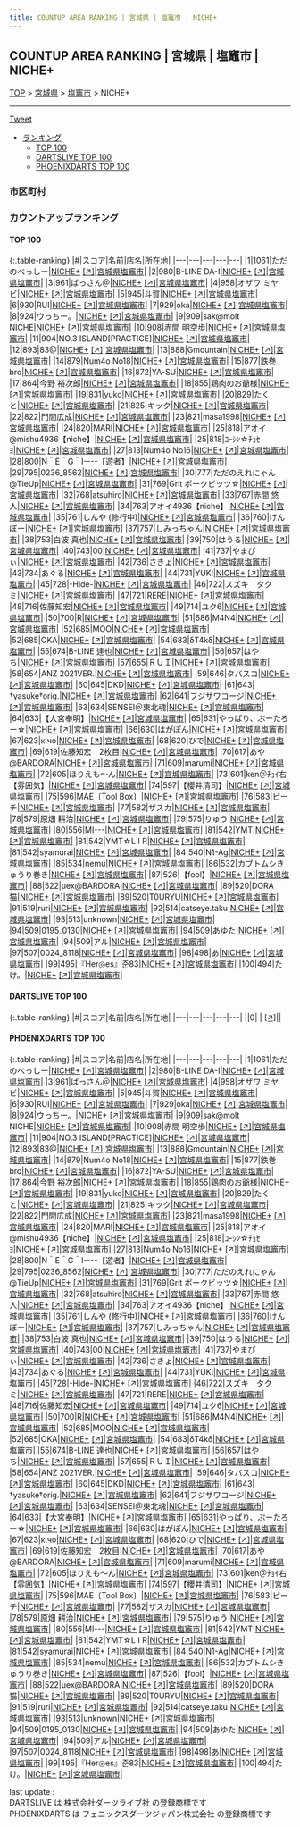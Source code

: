 ```yaml
---
title: COUNTUP AREA RANKING | 宮城県 | 塩竈市 | NICHE+
---
```

## COUNTUP AREA RANKING | 宮城県 | 塩竈市 | NICHE+

[TOP](/darts/rank/) > [宮城県](/darts/rank/宮城県/) > [塩竈市](/darts/rank/宮城県/塩竈市/) > NICHE+

___

<a href="https://twitter.com/share?ref_src=twsrc%5Etfw" data-text="COUNTUP AREA RANKING | 宮城県塩竈市NICHE+" class="twitter-share-button" data-hashtags="DARTSLIVE,PHOENIXDARTS,darts,ダーツ" data-show-count="false">Tweet</a>

* [ランキング](#カウントアップランキング)
    * [TOP 100](#top-100)
    * [DARTSLIVE TOP 100](#dartslive-top-100)
    * [PHOENIXDARTS TOP 100](#phoenixdarts-top-100)

### 市区町村

<ul>

</ul>

### カウントアップランキング

#### TOP 100



{:.table-ranking}
|#|スコア|名前|店名|所在地|
|---|---|---|---|---|
|1|1061|<span class="rank-name-pd">ただのべっしー</span>|<a href="/darts/rank/shops/82475.html">NICHE+</a> <a href="https://vs.phoenixdarts.com/jp/shop/shopDetailInfo/s_82475?s_seq=82475">[↗]</a>|<a href="/darts/rank/宮城県/塩竈市">宮城県塩竈市</a>|
|2|980|<span class="rank-name-pd">B-LINE  DA-I</span>|<a href="/darts/rank/shops/82475.html">NICHE+</a> <a href="https://vs.phoenixdarts.com/jp/shop/shopDetailInfo/s_82475?s_seq=82475">[↗]</a>|<a href="/darts/rank/宮城県/塩竈市">宮城県塩竈市</a>|
|3|961|<span class="rank-name-pd">ばっさん＠</span>|<a href="/darts/rank/shops/82475.html">NICHE+</a> <a href="https://vs.phoenixdarts.com/jp/shop/shopDetailInfo/s_82475?s_seq=82475">[↗]</a>|<a href="/darts/rank/宮城県/塩竈市">宮城県塩竈市</a>|
|4|958|<span class="rank-name-pd">オザワ ミヤビ</span>|<a href="/darts/rank/shops/82475.html">NICHE+</a> <a href="https://vs.phoenixdarts.com/jp/shop/shopDetailInfo/s_82475?s_seq=82475">[↗]</a>|<a href="/darts/rank/宮城県/塩竈市">宮城県塩竈市</a>|
|5|945|<span class="rank-name-pd">斗賀</span>|<a href="/darts/rank/shops/82475.html">NICHE+</a> <a href="https://vs.phoenixdarts.com/jp/shop/shopDetailInfo/s_82475?s_seq=82475">[↗]</a>|<a href="/darts/rank/宮城県/塩竈市">宮城県塩竈市</a>|
|6|930|<span class="rank-name-pd">RUI</span>|<a href="/darts/rank/shops/82475.html">NICHE+</a> <a href="https://vs.phoenixdarts.com/jp/shop/shopDetailInfo/s_82475?s_seq=82475">[↗]</a>|<a href="/darts/rank/宮城県/塩竈市">宮城県塩竈市</a>|
|7|929|<span class="rank-name-pd">oka</span>|<a href="/darts/rank/shops/82475.html">NICHE+</a> <a href="https://vs.phoenixdarts.com/jp/shop/shopDetailInfo/s_82475?s_seq=82475">[↗]</a>|<a href="/darts/rank/宮城県/塩竈市">宮城県塩竈市</a>|
|8|924|<span class="rank-name-pd">ウっちー。</span>|<a href="/darts/rank/shops/82475.html">NICHE+</a> <a href="https://vs.phoenixdarts.com/jp/shop/shopDetailInfo/s_82475?s_seq=82475">[↗]</a>|<a href="/darts/rank/宮城県/塩竈市">宮城県塩竈市</a>|
|9|909|<span class="rank-name-pd">sak@molt　NICHE</span>|<a href="/darts/rank/shops/82475.html">NICHE+</a> <a href="https://vs.phoenixdarts.com/jp/shop/shopDetailInfo/s_82475?s_seq=82475">[↗]</a>|<a href="/darts/rank/宮城県/塩竈市">宮城県塩竈市</a>|
|10|908|<span class="rank-name-pd"><span class="pro-icon-pd"></span>赤間 明空歩</span>|<a href="/darts/rank/shops/82475.html">NICHE+</a> <a href="https://vs.phoenixdarts.com/jp/shop/shopDetailInfo/s_82475?s_seq=82475">[↗]</a>|<a href="/darts/rank/宮城県/塩竈市">宮城県塩竈市</a>|
|11|904|<span class="rank-name-pd">NO.3 ISLAND[PRACTICE]</span>|<a href="/darts/rank/shops/82475.html">NICHE+</a> <a href="https://vs.phoenixdarts.com/jp/shop/shopDetailInfo/s_82475?s_seq=82475">[↗]</a>|<a href="/darts/rank/宮城県/塩竈市">宮城県塩竈市</a>|
|12|893|<span class="rank-name-pd">83@</span>|<a href="/darts/rank/shops/82475.html">NICHE+</a> <a href="https://vs.phoenixdarts.com/jp/shop/shopDetailInfo/s_82475?s_seq=82475">[↗]</a>|<a href="/darts/rank/宮城県/塩竈市">宮城県塩竈市</a>|
|13|888|<span class="rank-name-pd">Gmountain</span>|<a href="/darts/rank/shops/82475.html">NICHE+</a> <a href="https://vs.phoenixdarts.com/jp/shop/shopDetailInfo/s_82475?s_seq=82475">[↗]</a>|<a href="/darts/rank/宮城県/塩竈市">宮城県塩竈市</a>|
|14|879|<span class="rank-name-pd">Num4o No18</span>|<a href="/darts/rank/shops/82475.html">NICHE+</a> <a href="https://vs.phoenixdarts.com/jp/shop/shopDetailInfo/s_82475?s_seq=82475">[↗]</a>|<a href="/darts/rank/宮城県/塩竈市">宮城県塩竈市</a>|
|15|877|<span class="rank-name-pd">鉄巻bro</span>|<a href="/darts/rank/shops/82475.html">NICHE+</a> <a href="https://vs.phoenixdarts.com/jp/shop/shopDetailInfo/s_82475?s_seq=82475">[↗]</a>|<a href="/darts/rank/宮城県/塩竈市">宮城県塩竈市</a>|
|16|872|<span class="rank-name-pd">YA-SU</span>|<a href="/darts/rank/shops/82475.html">NICHE+</a> <a href="https://vs.phoenixdarts.com/jp/shop/shopDetailInfo/s_82475?s_seq=82475">[↗]</a>|<a href="/darts/rank/宮城県/塩竈市">宮城県塩竈市</a>|
|17|864|<span class="rank-name-pd"><span class="pro-icon-pd"></span>今野 裕次郎</span>|<a href="/darts/rank/shops/82475.html">NICHE+</a> <a href="https://vs.phoenixdarts.com/jp/shop/shopDetailInfo/s_82475?s_seq=82475">[↗]</a>|<a href="/darts/rank/宮城県/塩竈市">宮城県塩竈市</a>|
|18|855|<span class="rank-name-pd">鶏肉のお爺様</span>|<a href="/darts/rank/shops/82475.html">NICHE+</a> <a href="https://vs.phoenixdarts.com/jp/shop/shopDetailInfo/s_82475?s_seq=82475">[↗]</a>|<a href="/darts/rank/宮城県/塩竈市">宮城県塩竈市</a>|
|19|831|<span class="rank-name-pd">yuko</span>|<a href="/darts/rank/shops/82475.html">NICHE+</a> <a href="https://vs.phoenixdarts.com/jp/shop/shopDetailInfo/s_82475?s_seq=82475">[↗]</a>|<a href="/darts/rank/宮城県/塩竈市">宮城県塩竈市</a>|
|20|829|<span class="rank-name-pd">たくと</span>|<a href="/darts/rank/shops/82475.html">NICHE+</a> <a href="https://vs.phoenixdarts.com/jp/shop/shopDetailInfo/s_82475?s_seq=82475">[↗]</a>|<a href="/darts/rank/宮城県/塩竈市">宮城県塩竈市</a>|
|21|825|<span class="rank-name-pd">キック</span>|<a href="/darts/rank/shops/82475.html">NICHE+</a> <a href="https://vs.phoenixdarts.com/jp/shop/shopDetailInfo/s_82475?s_seq=82475">[↗]</a>|<a href="/darts/rank/宮城県/塩竈市">宮城県塩竈市</a>|
|22|822|<span class="rank-name-pd">門間広成</span>|<a href="/darts/rank/shops/82475.html">NICHE+</a> <a href="https://vs.phoenixdarts.com/jp/shop/shopDetailInfo/s_82475?s_seq=82475">[↗]</a>|<a href="/darts/rank/宮城県/塩竈市">宮城県塩竈市</a>|
|23|821|<span class="rank-name-pd">masa1998</span>|<a href="/darts/rank/shops/82475.html">NICHE+</a> <a href="https://vs.phoenixdarts.com/jp/shop/shopDetailInfo/s_82475?s_seq=82475">[↗]</a>|<a href="/darts/rank/宮城県/塩竈市">宮城県塩竈市</a>|
|24|820|<span class="rank-name-pd">MARI</span>|<a href="/darts/rank/shops/82475.html">NICHE+</a> <a href="https://vs.phoenixdarts.com/jp/shop/shopDetailInfo/s_82475?s_seq=82475">[↗]</a>|<a href="/darts/rank/宮城県/塩竈市">宮城県塩竈市</a>|
|25|818|<span class="rank-name-pd">アオイ@mishu4936【niche】</span>|<a href="/darts/rank/shops/82475.html">NICHE+</a> <a href="https://vs.phoenixdarts.com/jp/shop/shopDetailInfo/s_82475?s_seq=82475">[↗]</a>|<a href="/darts/rank/宮城県/塩竈市">宮城県塩竈市</a>|
|25|818|<span class="rank-name-pd">ｺｰｼﾝ☆ﾁｮｾﾖ</span>|<a href="/darts/rank/shops/82475.html">NICHE+</a> <a href="https://vs.phoenixdarts.com/jp/shop/shopDetailInfo/s_82475?s_seq=82475">[↗]</a>|<a href="/darts/rank/宮城県/塩竈市">宮城県塩竈市</a>|
|27|813|<span class="rank-name-pd">Num4o No16</span>|<a href="/darts/rank/shops/82475.html">NICHE+</a> <a href="https://vs.phoenixdarts.com/jp/shop/shopDetailInfo/s_82475?s_seq=82475">[↗]</a>|<a href="/darts/rank/宮城県/塩竈市">宮城県塩竈市</a>|
|28|800|<span class="rank-name-pd">N＾E＾G＾I----【遊者】</span>|<a href="/darts/rank/shops/82475.html">NICHE+</a> <a href="https://vs.phoenixdarts.com/jp/shop/shopDetailInfo/s_82475?s_seq=82475">[↗]</a>|<a href="/darts/rank/宮城県/塩竈市">宮城県塩竈市</a>|
|29|795|<span class="rank-name-pd">0236_8562</span>|<a href="/darts/rank/shops/82475.html">NICHE+</a> <a href="https://vs.phoenixdarts.com/jp/shop/shopDetailInfo/s_82475?s_seq=82475">[↗]</a>|<a href="/darts/rank/宮城県/塩竈市">宮城県塩竈市</a>|
|30|777|<span class="rank-name-pd">ただのえれにゃん@TieUp</span>|<a href="/darts/rank/shops/82475.html">NICHE+</a> <a href="https://vs.phoenixdarts.com/jp/shop/shopDetailInfo/s_82475?s_seq=82475">[↗]</a>|<a href="/darts/rank/宮城県/塩竈市">宮城県塩竈市</a>|
|31|769|<span class="rank-name-pd">Grit ポークビッツ☆</span>|<a href="/darts/rank/shops/82475.html">NICHE+</a> <a href="https://vs.phoenixdarts.com/jp/shop/shopDetailInfo/s_82475?s_seq=82475">[↗]</a>|<a href="/darts/rank/宮城県/塩竈市">宮城県塩竈市</a>|
|32|768|<span class="rank-name-pd">atsuhiro</span>|<a href="/darts/rank/shops/82475.html">NICHE+</a> <a href="https://vs.phoenixdarts.com/jp/shop/shopDetailInfo/s_82475?s_seq=82475">[↗]</a>|<a href="/darts/rank/宮城県/塩竈市">宮城県塩竈市</a>|
|33|767|<span class="rank-name-pd"><span class="pro-icon-pd"></span>赤間 悠人</span>|<a href="/darts/rank/shops/82475.html">NICHE+</a> <a href="https://vs.phoenixdarts.com/jp/shop/shopDetailInfo/s_82475?s_seq=82475">[↗]</a>|<a href="/darts/rank/宮城県/塩竈市">宮城県塩竈市</a>|
|34|763|<span class="rank-name-pd">アオイ4936【niche】</span>|<a href="/darts/rank/shops/82475.html">NICHE+</a> <a href="https://vs.phoenixdarts.com/jp/shop/shopDetailInfo/s_82475?s_seq=82475">[↗]</a>|<a href="/darts/rank/宮城県/塩竈市">宮城県塩竈市</a>|
|35|761|<span class="rank-name-pd">しんや  (修行中)</span>|<a href="/darts/rank/shops/82475.html">NICHE+</a> <a href="https://vs.phoenixdarts.com/jp/shop/shopDetailInfo/s_82475?s_seq=82475">[↗]</a>|<a href="/darts/rank/宮城県/塩竈市">宮城県塩竈市</a>|
|36|760|<span class="rank-name-pd">けんぼー</span>|<a href="/darts/rank/shops/82475.html">NICHE+</a> <a href="https://vs.phoenixdarts.com/jp/shop/shopDetailInfo/s_82475?s_seq=82475">[↗]</a>|<a href="/darts/rank/宮城県/塩竈市">宮城県塩竈市</a>|
|37|757|<span class="rank-name-pd">しみっちゃん</span>|<a href="/darts/rank/shops/82475.html">NICHE+</a> <a href="https://vs.phoenixdarts.com/jp/shop/shopDetailInfo/s_82475?s_seq=82475">[↗]</a>|<a href="/darts/rank/宮城県/塩竈市">宮城県塩竈市</a>|
|38|753|<span class="rank-name-pd">白波 真也</span>|<a href="/darts/rank/shops/82475.html">NICHE+</a> <a href="https://vs.phoenixdarts.com/jp/shop/shopDetailInfo/s_82475?s_seq=82475">[↗]</a>|<a href="/darts/rank/宮城県/塩竈市">宮城県塩竈市</a>|
|39|750|<span class="rank-name-pd">はうる</span>|<a href="/darts/rank/shops/82475.html">NICHE+</a> <a href="https://vs.phoenixdarts.com/jp/shop/shopDetailInfo/s_82475?s_seq=82475">[↗]</a>|<a href="/darts/rank/宮城県/塩竈市">宮城県塩竈市</a>|
|40|743|<span class="rank-name-pd">00</span>|<a href="/darts/rank/shops/82475.html">NICHE+</a> <a href="https://vs.phoenixdarts.com/jp/shop/shopDetailInfo/s_82475?s_seq=82475">[↗]</a>|<a href="/darts/rank/宮城県/塩竈市">宮城県塩竈市</a>|
|41|737|<span class="rank-name-pd">やまぴぃ</span>|<a href="/darts/rank/shops/82475.html">NICHE+</a> <a href="https://vs.phoenixdarts.com/jp/shop/shopDetailInfo/s_82475?s_seq=82475">[↗]</a>|<a href="/darts/rank/宮城県/塩竈市">宮城県塩竈市</a>|
|42|736|<span class="rank-name-pd">さきょ</span>|<a href="/darts/rank/shops/82475.html">NICHE+</a> <a href="https://vs.phoenixdarts.com/jp/shop/shopDetailInfo/s_82475?s_seq=82475">[↗]</a>|<a href="/darts/rank/宮城県/塩竈市">宮城県塩竈市</a>|
|43|734|<span class="rank-name-pd">あぐる</span>|<a href="/darts/rank/shops/82475.html">NICHE+</a> <a href="https://vs.phoenixdarts.com/jp/shop/shopDetailInfo/s_82475?s_seq=82475">[↗]</a>|<a href="/darts/rank/宮城県/塩竈市">宮城県塩竈市</a>|
|44|731|<span class="rank-name-pd">YUKI</span>|<a href="/darts/rank/shops/82475.html">NICHE+</a> <a href="https://vs.phoenixdarts.com/jp/shop/shopDetailInfo/s_82475?s_seq=82475">[↗]</a>|<a href="/darts/rank/宮城県/塩竈市">宮城県塩竈市</a>|
|45|728|<span class="rank-name-pd">-Hide-</span>|<a href="/darts/rank/shops/82475.html">NICHE+</a> <a href="https://vs.phoenixdarts.com/jp/shop/shopDetailInfo/s_82475?s_seq=82475">[↗]</a>|<a href="/darts/rank/宮城県/塩竈市">宮城県塩竈市</a>|
|46|722|<span class="rank-name-pd">スズキ　タクミ</span>|<a href="/darts/rank/shops/82475.html">NICHE+</a> <a href="https://vs.phoenixdarts.com/jp/shop/shopDetailInfo/s_82475?s_seq=82475">[↗]</a>|<a href="/darts/rank/宮城県/塩竈市">宮城県塩竈市</a>|
|47|721|<span class="rank-name-pd">RERE</span>|<a href="/darts/rank/shops/82475.html">NICHE+</a> <a href="https://vs.phoenixdarts.com/jp/shop/shopDetailInfo/s_82475?s_seq=82475">[↗]</a>|<a href="/darts/rank/宮城県/塩竈市">宮城県塩竈市</a>|
|48|716|<span class="rank-name-pd">佐藤知宏</span>|<a href="/darts/rank/shops/82475.html">NICHE+</a> <a href="https://vs.phoenixdarts.com/jp/shop/shopDetailInfo/s_82475?s_seq=82475">[↗]</a>|<a href="/darts/rank/宮城県/塩竈市">宮城県塩竈市</a>|
|49|714|<span class="rank-name-pd">ユク6</span>|<a href="/darts/rank/shops/82475.html">NICHE+</a> <a href="https://vs.phoenixdarts.com/jp/shop/shopDetailInfo/s_82475?s_seq=82475">[↗]</a>|<a href="/darts/rank/宮城県/塩竈市">宮城県塩竈市</a>|
|50|700|<span class="rank-name-pd">R</span>|<a href="/darts/rank/shops/82475.html">NICHE+</a> <a href="https://vs.phoenixdarts.com/jp/shop/shopDetailInfo/s_82475?s_seq=82475">[↗]</a>|<a href="/darts/rank/宮城県/塩竈市">宮城県塩竈市</a>|
|51|686|<span class="rank-name-pd">M4N4</span>|<a href="/darts/rank/shops/82475.html">NICHE+</a> <a href="https://vs.phoenixdarts.com/jp/shop/shopDetailInfo/s_82475?s_seq=82475">[↗]</a>|<a href="/darts/rank/宮城県/塩竈市">宮城県塩竈市</a>|
|52|685|<span class="rank-name-pd">MOO</span>|<a href="/darts/rank/shops/82475.html">NICHE+</a> <a href="https://vs.phoenixdarts.com/jp/shop/shopDetailInfo/s_82475?s_seq=82475">[↗]</a>|<a href="/darts/rank/宮城県/塩竈市">宮城県塩竈市</a>|
|52|685|<span class="rank-name-pd">OKA</span>|<a href="/darts/rank/shops/82475.html">NICHE+</a> <a href="https://vs.phoenixdarts.com/jp/shop/shopDetailInfo/s_82475?s_seq=82475">[↗]</a>|<a href="/darts/rank/宮城県/塩竈市">宮城県塩竈市</a>|
|54|683|<span class="rank-name-pd">δT4kδ</span>|<a href="/darts/rank/shops/82475.html">NICHE+</a> <a href="https://vs.phoenixdarts.com/jp/shop/shopDetailInfo/s_82475?s_seq=82475">[↗]</a>|<a href="/darts/rank/宮城県/塩竈市">宮城県塩竈市</a>|
|55|674|<span class="rank-name-pd">B-LINE   達也</span>|<a href="/darts/rank/shops/82475.html">NICHE+</a> <a href="https://vs.phoenixdarts.com/jp/shop/shopDetailInfo/s_82475?s_seq=82475">[↗]</a>|<a href="/darts/rank/宮城県/塩竈市">宮城県塩竈市</a>|
|56|657|<span class="rank-name-pd">はやち</span>|<a href="/darts/rank/shops/82475.html">NICHE+</a> <a href="https://vs.phoenixdarts.com/jp/shop/shopDetailInfo/s_82475?s_seq=82475">[↗]</a>|<a href="/darts/rank/宮城県/塩竈市">宮城県塩竈市</a>|
|57|655|<span class="rank-name-pd">ＲＵＩ</span>|<a href="/darts/rank/shops/82475.html">NICHE+</a> <a href="https://vs.phoenixdarts.com/jp/shop/shopDetailInfo/s_82475?s_seq=82475">[↗]</a>|<a href="/darts/rank/宮城県/塩竈市">宮城県塩竈市</a>|
|58|654|<span class="rank-name-pd">ANZ 2021VER.</span>|<a href="/darts/rank/shops/82475.html">NICHE+</a> <a href="https://vs.phoenixdarts.com/jp/shop/shopDetailInfo/s_82475?s_seq=82475">[↗]</a>|<a href="/darts/rank/宮城県/塩竈市">宮城県塩竈市</a>|
|59|646|<span class="rank-name-pd">タバスコ</span>|<a href="/darts/rank/shops/82475.html">NICHE+</a> <a href="https://vs.phoenixdarts.com/jp/shop/shopDetailInfo/s_82475?s_seq=82475">[↗]</a>|<a href="/darts/rank/宮城県/塩竈市">宮城県塩竈市</a>|
|60|645|<span class="rank-name-pd">DKD</span>|<a href="/darts/rank/shops/82475.html">NICHE+</a> <a href="https://vs.phoenixdarts.com/jp/shop/shopDetailInfo/s_82475?s_seq=82475">[↗]</a>|<a href="/darts/rank/宮城県/塩竈市">宮城県塩竈市</a>|
|61|643|<span class="rank-name-pd">†yasuke†orig.</span>|<a href="/darts/rank/shops/82475.html">NICHE+</a> <a href="https://vs.phoenixdarts.com/jp/shop/shopDetailInfo/s_82475?s_seq=82475">[↗]</a>|<a href="/darts/rank/宮城県/塩竈市">宮城県塩竈市</a>|
|62|641|<span class="rank-name-pd">フジサワコージ</span>|<a href="/darts/rank/shops/82475.html">NICHE+</a> <a href="https://vs.phoenixdarts.com/jp/shop/shopDetailInfo/s_82475?s_seq=82475">[↗]</a>|<a href="/darts/rank/宮城県/塩竈市">宮城県塩竈市</a>|
|63|634|<span class="rank-name-pd">SENSEI＠東北魂</span>|<a href="/darts/rank/shops/82475.html">NICHE+</a> <a href="https://vs.phoenixdarts.com/jp/shop/shopDetailInfo/s_82475?s_seq=82475">[↗]</a>|<a href="/darts/rank/宮城県/塩竈市">宮城県塩竈市</a>|
|64|633|<span class="rank-name-pd">【大宮奉明】</span>|<a href="/darts/rank/shops/82475.html">NICHE+</a> <a href="https://vs.phoenixdarts.com/jp/shop/shopDetailInfo/s_82475?s_seq=82475">[↗]</a>|<a href="/darts/rank/宮城県/塩竈市">宮城県塩竈市</a>|
|65|631|<span class="rank-name-pd">やっぱり、ぷーたろー☆</span>|<a href="/darts/rank/shops/82475.html">NICHE+</a> <a href="https://vs.phoenixdarts.com/jp/shop/shopDetailInfo/s_82475?s_seq=82475">[↗]</a>|<a href="/darts/rank/宮城県/塩竈市">宮城県塩竈市</a>|
|66|630|<span class="rank-name-pd">はがぽん</span>|<a href="/darts/rank/shops/82475.html">NICHE+</a> <a href="https://vs.phoenixdarts.com/jp/shop/shopDetailInfo/s_82475?s_seq=82475">[↗]</a>|<a href="/darts/rank/宮城県/塩竈市">宮城県塩竈市</a>|
|67|623|<span class="rank-name-pd">κιчо</span>|<a href="/darts/rank/shops/82475.html">NICHE+</a> <a href="https://vs.phoenixdarts.com/jp/shop/shopDetailInfo/s_82475?s_seq=82475">[↗]</a>|<a href="/darts/rank/宮城県/塩竈市">宮城県塩竈市</a>|
|68|620|<span class="rank-name-pd">ひで</span>|<a href="/darts/rank/shops/82475.html">NICHE+</a> <a href="https://vs.phoenixdarts.com/jp/shop/shopDetailInfo/s_82475?s_seq=82475">[↗]</a>|<a href="/darts/rank/宮城県/塩竈市">宮城県塩竈市</a>|
|69|619|<span class="rank-name-pd">佐藤知宏　2枚目</span>|<a href="/darts/rank/shops/82475.html">NICHE+</a> <a href="https://vs.phoenixdarts.com/jp/shop/shopDetailInfo/s_82475?s_seq=82475">[↗]</a>|<a href="/darts/rank/宮城県/塩竈市">宮城県塩竈市</a>|
|70|617|<span class="rank-name-pd">あや@BARDORA</span>|<a href="/darts/rank/shops/82475.html">NICHE+</a> <a href="https://vs.phoenixdarts.com/jp/shop/shopDetailInfo/s_82475?s_seq=82475">[↗]</a>|<a href="/darts/rank/宮城県/塩竈市">宮城県塩竈市</a>|
|71|609|<span class="rank-name-pd">marumi</span>|<a href="/darts/rank/shops/82475.html">NICHE+</a> <a href="https://vs.phoenixdarts.com/jp/shop/shopDetailInfo/s_82475?s_seq=82475">[↗]</a>|<a href="/darts/rank/宮城県/塩竈市">宮城県塩竈市</a>|
|72|605|<span class="rank-name-pd">ほりえも〜ん</span>|<a href="/darts/rank/shops/82475.html">NICHE+</a> <a href="https://vs.phoenixdarts.com/jp/shop/shopDetailInfo/s_82475?s_seq=82475">[↗]</a>|<a href="/darts/rank/宮城県/塩竈市">宮城県塩竈市</a>|
|73|601|<span class="rank-name-pd">ken＠ﾁｮｲ右【雰囲気】</span>|<a href="/darts/rank/shops/82475.html">NICHE+</a> <a href="https://vs.phoenixdarts.com/jp/shop/shopDetailInfo/s_82475?s_seq=82475">[↗]</a>|<a href="/darts/rank/宮城県/塩竈市">宮城県塩竈市</a>|
|74|597|<span class="rank-name-pd">【櫻井清司】</span>|<a href="/darts/rank/shops/82475.html">NICHE+</a> <a href="https://vs.phoenixdarts.com/jp/shop/shopDetailInfo/s_82475?s_seq=82475">[↗]</a>|<a href="/darts/rank/宮城県/塩竈市">宮城県塩竈市</a>|
|75|596|<span class="rank-name-pd">MAE〔Tool Box〕</span>|<a href="/darts/rank/shops/82475.html">NICHE+</a> <a href="https://vs.phoenixdarts.com/jp/shop/shopDetailInfo/s_82475?s_seq=82475">[↗]</a>|<a href="/darts/rank/宮城県/塩竈市">宮城県塩竈市</a>|
|76|583|<span class="rank-name-pd">ピーチ</span>|<a href="/darts/rank/shops/82475.html">NICHE+</a> <a href="https://vs.phoenixdarts.com/jp/shop/shopDetailInfo/s_82475?s_seq=82475">[↗]</a>|<a href="/darts/rank/宮城県/塩竈市">宮城県塩竈市</a>|
|77|582|<span class="rank-name-pd">ザスカ</span>|<a href="/darts/rank/shops/82475.html">NICHE+</a> <a href="https://vs.phoenixdarts.com/jp/shop/shopDetailInfo/s_82475?s_seq=82475">[↗]</a>|<a href="/darts/rank/宮城県/塩竈市">宮城県塩竈市</a>|
|78|579|<span class="rank-name-pd">原畑 耕治</span>|<a href="/darts/rank/shops/82475.html">NICHE+</a> <a href="https://vs.phoenixdarts.com/jp/shop/shopDetailInfo/s_82475?s_seq=82475">[↗]</a>|<a href="/darts/rank/宮城県/塩竈市">宮城県塩竈市</a>|
|79|575|<span class="rank-name-pd">りゅう</span>|<a href="/darts/rank/shops/82475.html">NICHE+</a> <a href="https://vs.phoenixdarts.com/jp/shop/shopDetailInfo/s_82475?s_seq=82475">[↗]</a>|<a href="/darts/rank/宮城県/塩竈市">宮城県塩竈市</a>|
|80|556|<span class="rank-name-pd">MI---</span>|<a href="/darts/rank/shops/82475.html">NICHE+</a> <a href="https://vs.phoenixdarts.com/jp/shop/shopDetailInfo/s_82475?s_seq=82475">[↗]</a>|<a href="/darts/rank/宮城県/塩竈市">宮城県塩竈市</a>|
|81|542|<span class="rank-name-pd">YMT</span>|<a href="/darts/rank/shops/82475.html">NICHE+</a> <a href="https://vs.phoenixdarts.com/jp/shop/shopDetailInfo/s_82475?s_seq=82475">[↗]</a>|<a href="/darts/rank/宮城県/塩竈市">宮城県塩竈市</a>|
|81|542|<span class="rank-name-pd">YMT☆L I R</span>|<a href="/darts/rank/shops/82475.html">NICHE+</a> <a href="https://vs.phoenixdarts.com/jp/shop/shopDetailInfo/s_82475?s_seq=82475">[↗]</a>|<a href="/darts/rank/宮城県/塩竈市">宮城県塩竈市</a>|
|81|542|<span class="rank-name-pd">syamurai</span>|<a href="/darts/rank/shops/82475.html">NICHE+</a> <a href="https://vs.phoenixdarts.com/jp/shop/shopDetailInfo/s_82475?s_seq=82475">[↗]</a>|<a href="/darts/rank/宮城県/塩竈市">宮城県塩竈市</a>|
|84|540|<span class="rank-name-pd">N1-Ag</span>|<a href="/darts/rank/shops/82475.html">NICHE+</a> <a href="https://vs.phoenixdarts.com/jp/shop/shopDetailInfo/s_82475?s_seq=82475">[↗]</a>|<a href="/darts/rank/宮城県/塩竈市">宮城県塩竈市</a>|
|85|534|<span class="rank-name-pd">nemu</span>|<a href="/darts/rank/shops/82475.html">NICHE+</a> <a href="https://vs.phoenixdarts.com/jp/shop/shopDetailInfo/s_82475?s_seq=82475">[↗]</a>|<a href="/darts/rank/宮城県/塩竈市">宮城県塩竈市</a>|
|86|532|<span class="rank-name-pd">カブトムシきゅうり巻き</span>|<a href="/darts/rank/shops/82475.html">NICHE+</a> <a href="https://vs.phoenixdarts.com/jp/shop/shopDetailInfo/s_82475?s_seq=82475">[↗]</a>|<a href="/darts/rank/宮城県/塩竈市">宮城県塩竈市</a>|
|87|526|<span class="rank-name-pd">【fool】</span>|<a href="/darts/rank/shops/82475.html">NICHE+</a> <a href="https://vs.phoenixdarts.com/jp/shop/shopDetailInfo/s_82475?s_seq=82475">[↗]</a>|<a href="/darts/rank/宮城県/塩竈市">宮城県塩竈市</a>|
|88|522|<span class="rank-name-pd">uex@BARDORA</span>|<a href="/darts/rank/shops/82475.html">NICHE+</a> <a href="https://vs.phoenixdarts.com/jp/shop/shopDetailInfo/s_82475?s_seq=82475">[↗]</a>|<a href="/darts/rank/宮城県/塩竈市">宮城県塩竈市</a>|
|89|520|<span class="rank-name-pd">DORA猫</span>|<a href="/darts/rank/shops/82475.html">NICHE+</a> <a href="https://vs.phoenixdarts.com/jp/shop/shopDetailInfo/s_82475?s_seq=82475">[↗]</a>|<a href="/darts/rank/宮城県/塩竈市">宮城県塩竈市</a>|
|89|520|<span class="rank-name-pd">T0URYU</span>|<a href="/darts/rank/shops/82475.html">NICHE+</a> <a href="https://vs.phoenixdarts.com/jp/shop/shopDetailInfo/s_82475?s_seq=82475">[↗]</a>|<a href="/darts/rank/宮城県/塩竈市">宮城県塩竈市</a>|
|91|519|<span class="rank-name-pd">ruri</span>|<a href="/darts/rank/shops/82475.html">NICHE+</a> <a href="https://vs.phoenixdarts.com/jp/shop/shopDetailInfo/s_82475?s_seq=82475">[↗]</a>|<a href="/darts/rank/宮城県/塩竈市">宮城県塩竈市</a>|
|92|514|<span class="rank-name-pd">catseye.taku</span>|<a href="/darts/rank/shops/82475.html">NICHE+</a> <a href="https://vs.phoenixdarts.com/jp/shop/shopDetailInfo/s_82475?s_seq=82475">[↗]</a>|<a href="/darts/rank/宮城県/塩竈市">宮城県塩竈市</a>|
|93|513|<span class="rank-name-pd">unknown</span>|<a href="/darts/rank/shops/82475.html">NICHE+</a> <a href="https://vs.phoenixdarts.com/jp/shop/shopDetailInfo/s_82475?s_seq=82475">[↗]</a>|<a href="/darts/rank/宮城県/塩竈市">宮城県塩竈市</a>|
|94|509|<span class="rank-name-pd">0195_0130</span>|<a href="/darts/rank/shops/82475.html">NICHE+</a> <a href="https://vs.phoenixdarts.com/jp/shop/shopDetailInfo/s_82475?s_seq=82475">[↗]</a>|<a href="/darts/rank/宮城県/塩竈市">宮城県塩竈市</a>|
|94|509|<span class="rank-name-pd">あゆた</span>|<a href="/darts/rank/shops/82475.html">NICHE+</a> <a href="https://vs.phoenixdarts.com/jp/shop/shopDetailInfo/s_82475?s_seq=82475">[↗]</a>|<a href="/darts/rank/宮城県/塩竈市">宮城県塩竈市</a>|
|94|509|<span class="rank-name-pd">アル</span>|<a href="/darts/rank/shops/82475.html">NICHE+</a> <a href="https://vs.phoenixdarts.com/jp/shop/shopDetailInfo/s_82475?s_seq=82475">[↗]</a>|<a href="/darts/rank/宮城県/塩竈市">宮城県塩竈市</a>|
|97|507|<span class="rank-name-pd">0024_8118</span>|<a href="/darts/rank/shops/82475.html">NICHE+</a> <a href="https://vs.phoenixdarts.com/jp/shop/shopDetailInfo/s_82475?s_seq=82475">[↗]</a>|<a href="/darts/rank/宮城県/塩竈市">宮城県塩竈市</a>|
|98|498|<span class="rank-name-pd">あ</span>|<a href="/darts/rank/shops/82475.html">NICHE+</a> <a href="https://vs.phoenixdarts.com/jp/shop/shopDetailInfo/s_82475?s_seq=82475">[↗]</a>|<a href="/darts/rank/宮城県/塩竈市">宮城県塩竈市</a>|
|99|495|<span class="rank-name-pd">『Her◎es』준83</span>|<a href="/darts/rank/shops/82475.html">NICHE+</a> <a href="https://vs.phoenixdarts.com/jp/shop/shopDetailInfo/s_82475?s_seq=82475">[↗]</a>|<a href="/darts/rank/宮城県/塩竈市">宮城県塩竈市</a>|
|100|494|<span class="rank-name-pd">たけ。</span>|<a href="/darts/rank/shops/82475.html">NICHE+</a> <a href="https://vs.phoenixdarts.com/jp/shop/shopDetailInfo/s_82475?s_seq=82475">[↗]</a>|<a href="/darts/rank/宮城県/塩竈市">宮城県塩竈市</a>|


#### DARTSLIVE TOP 100



{:.table-ranking}
|#|スコア|名前|店名|所在地|
|---|---|---|---|---|
||0|<span class="rank-name-dl"> </span>|<a href="/darts/rank/shops/.html"></a> <a href="">[↗]</a>|<a href="/darts/rank//"></a>|


#### PHOENIXDARTS TOP 100



{:.table-ranking}
|#|スコア|名前|店名|所在地|
|---|---|---|---|---|
|1|1061|<span class="rank-name-pd">ただのべっしー</span>|<a href="/darts/rank/shops/82475.html">NICHE+</a> <a href="https://vs.phoenixdarts.com/jp/shop/shopDetailInfo/s_82475?s_seq=82475">[↗]</a>|<a href="/darts/rank/宮城県/塩竈市">宮城県塩竈市</a>|
|2|980|<span class="rank-name-pd">B-LINE  DA-I</span>|<a href="/darts/rank/shops/82475.html">NICHE+</a> <a href="https://vs.phoenixdarts.com/jp/shop/shopDetailInfo/s_82475?s_seq=82475">[↗]</a>|<a href="/darts/rank/宮城県/塩竈市">宮城県塩竈市</a>|
|3|961|<span class="rank-name-pd">ばっさん＠</span>|<a href="/darts/rank/shops/82475.html">NICHE+</a> <a href="https://vs.phoenixdarts.com/jp/shop/shopDetailInfo/s_82475?s_seq=82475">[↗]</a>|<a href="/darts/rank/宮城県/塩竈市">宮城県塩竈市</a>|
|4|958|<span class="rank-name-pd">オザワ ミヤビ</span>|<a href="/darts/rank/shops/82475.html">NICHE+</a> <a href="https://vs.phoenixdarts.com/jp/shop/shopDetailInfo/s_82475?s_seq=82475">[↗]</a>|<a href="/darts/rank/宮城県/塩竈市">宮城県塩竈市</a>|
|5|945|<span class="rank-name-pd">斗賀</span>|<a href="/darts/rank/shops/82475.html">NICHE+</a> <a href="https://vs.phoenixdarts.com/jp/shop/shopDetailInfo/s_82475?s_seq=82475">[↗]</a>|<a href="/darts/rank/宮城県/塩竈市">宮城県塩竈市</a>|
|6|930|<span class="rank-name-pd">RUI</span>|<a href="/darts/rank/shops/82475.html">NICHE+</a> <a href="https://vs.phoenixdarts.com/jp/shop/shopDetailInfo/s_82475?s_seq=82475">[↗]</a>|<a href="/darts/rank/宮城県/塩竈市">宮城県塩竈市</a>|
|7|929|<span class="rank-name-pd">oka</span>|<a href="/darts/rank/shops/82475.html">NICHE+</a> <a href="https://vs.phoenixdarts.com/jp/shop/shopDetailInfo/s_82475?s_seq=82475">[↗]</a>|<a href="/darts/rank/宮城県/塩竈市">宮城県塩竈市</a>|
|8|924|<span class="rank-name-pd">ウっちー。</span>|<a href="/darts/rank/shops/82475.html">NICHE+</a> <a href="https://vs.phoenixdarts.com/jp/shop/shopDetailInfo/s_82475?s_seq=82475">[↗]</a>|<a href="/darts/rank/宮城県/塩竈市">宮城県塩竈市</a>|
|9|909|<span class="rank-name-pd">sak@molt　NICHE</span>|<a href="/darts/rank/shops/82475.html">NICHE+</a> <a href="https://vs.phoenixdarts.com/jp/shop/shopDetailInfo/s_82475?s_seq=82475">[↗]</a>|<a href="/darts/rank/宮城県/塩竈市">宮城県塩竈市</a>|
|10|908|<span class="rank-name-pd"><span class="pro-icon-pd"></span>赤間 明空歩</span>|<a href="/darts/rank/shops/82475.html">NICHE+</a> <a href="https://vs.phoenixdarts.com/jp/shop/shopDetailInfo/s_82475?s_seq=82475">[↗]</a>|<a href="/darts/rank/宮城県/塩竈市">宮城県塩竈市</a>|
|11|904|<span class="rank-name-pd">NO.3 ISLAND[PRACTICE]</span>|<a href="/darts/rank/shops/82475.html">NICHE+</a> <a href="https://vs.phoenixdarts.com/jp/shop/shopDetailInfo/s_82475?s_seq=82475">[↗]</a>|<a href="/darts/rank/宮城県/塩竈市">宮城県塩竈市</a>|
|12|893|<span class="rank-name-pd">83@</span>|<a href="/darts/rank/shops/82475.html">NICHE+</a> <a href="https://vs.phoenixdarts.com/jp/shop/shopDetailInfo/s_82475?s_seq=82475">[↗]</a>|<a href="/darts/rank/宮城県/塩竈市">宮城県塩竈市</a>|
|13|888|<span class="rank-name-pd">Gmountain</span>|<a href="/darts/rank/shops/82475.html">NICHE+</a> <a href="https://vs.phoenixdarts.com/jp/shop/shopDetailInfo/s_82475?s_seq=82475">[↗]</a>|<a href="/darts/rank/宮城県/塩竈市">宮城県塩竈市</a>|
|14|879|<span class="rank-name-pd">Num4o No18</span>|<a href="/darts/rank/shops/82475.html">NICHE+</a> <a href="https://vs.phoenixdarts.com/jp/shop/shopDetailInfo/s_82475?s_seq=82475">[↗]</a>|<a href="/darts/rank/宮城県/塩竈市">宮城県塩竈市</a>|
|15|877|<span class="rank-name-pd">鉄巻bro</span>|<a href="/darts/rank/shops/82475.html">NICHE+</a> <a href="https://vs.phoenixdarts.com/jp/shop/shopDetailInfo/s_82475?s_seq=82475">[↗]</a>|<a href="/darts/rank/宮城県/塩竈市">宮城県塩竈市</a>|
|16|872|<span class="rank-name-pd">YA-SU</span>|<a href="/darts/rank/shops/82475.html">NICHE+</a> <a href="https://vs.phoenixdarts.com/jp/shop/shopDetailInfo/s_82475?s_seq=82475">[↗]</a>|<a href="/darts/rank/宮城県/塩竈市">宮城県塩竈市</a>|
|17|864|<span class="rank-name-pd"><span class="pro-icon-pd"></span>今野 裕次郎</span>|<a href="/darts/rank/shops/82475.html">NICHE+</a> <a href="https://vs.phoenixdarts.com/jp/shop/shopDetailInfo/s_82475?s_seq=82475">[↗]</a>|<a href="/darts/rank/宮城県/塩竈市">宮城県塩竈市</a>|
|18|855|<span class="rank-name-pd">鶏肉のお爺様</span>|<a href="/darts/rank/shops/82475.html">NICHE+</a> <a href="https://vs.phoenixdarts.com/jp/shop/shopDetailInfo/s_82475?s_seq=82475">[↗]</a>|<a href="/darts/rank/宮城県/塩竈市">宮城県塩竈市</a>|
|19|831|<span class="rank-name-pd">yuko</span>|<a href="/darts/rank/shops/82475.html">NICHE+</a> <a href="https://vs.phoenixdarts.com/jp/shop/shopDetailInfo/s_82475?s_seq=82475">[↗]</a>|<a href="/darts/rank/宮城県/塩竈市">宮城県塩竈市</a>|
|20|829|<span class="rank-name-pd">たくと</span>|<a href="/darts/rank/shops/82475.html">NICHE+</a> <a href="https://vs.phoenixdarts.com/jp/shop/shopDetailInfo/s_82475?s_seq=82475">[↗]</a>|<a href="/darts/rank/宮城県/塩竈市">宮城県塩竈市</a>|
|21|825|<span class="rank-name-pd">キック</span>|<a href="/darts/rank/shops/82475.html">NICHE+</a> <a href="https://vs.phoenixdarts.com/jp/shop/shopDetailInfo/s_82475?s_seq=82475">[↗]</a>|<a href="/darts/rank/宮城県/塩竈市">宮城県塩竈市</a>|
|22|822|<span class="rank-name-pd">門間広成</span>|<a href="/darts/rank/shops/82475.html">NICHE+</a> <a href="https://vs.phoenixdarts.com/jp/shop/shopDetailInfo/s_82475?s_seq=82475">[↗]</a>|<a href="/darts/rank/宮城県/塩竈市">宮城県塩竈市</a>|
|23|821|<span class="rank-name-pd">masa1998</span>|<a href="/darts/rank/shops/82475.html">NICHE+</a> <a href="https://vs.phoenixdarts.com/jp/shop/shopDetailInfo/s_82475?s_seq=82475">[↗]</a>|<a href="/darts/rank/宮城県/塩竈市">宮城県塩竈市</a>|
|24|820|<span class="rank-name-pd">MARI</span>|<a href="/darts/rank/shops/82475.html">NICHE+</a> <a href="https://vs.phoenixdarts.com/jp/shop/shopDetailInfo/s_82475?s_seq=82475">[↗]</a>|<a href="/darts/rank/宮城県/塩竈市">宮城県塩竈市</a>|
|25|818|<span class="rank-name-pd">アオイ@mishu4936【niche】</span>|<a href="/darts/rank/shops/82475.html">NICHE+</a> <a href="https://vs.phoenixdarts.com/jp/shop/shopDetailInfo/s_82475?s_seq=82475">[↗]</a>|<a href="/darts/rank/宮城県/塩竈市">宮城県塩竈市</a>|
|25|818|<span class="rank-name-pd">ｺｰｼﾝ☆ﾁｮｾﾖ</span>|<a href="/darts/rank/shops/82475.html">NICHE+</a> <a href="https://vs.phoenixdarts.com/jp/shop/shopDetailInfo/s_82475?s_seq=82475">[↗]</a>|<a href="/darts/rank/宮城県/塩竈市">宮城県塩竈市</a>|
|27|813|<span class="rank-name-pd">Num4o No16</span>|<a href="/darts/rank/shops/82475.html">NICHE+</a> <a href="https://vs.phoenixdarts.com/jp/shop/shopDetailInfo/s_82475?s_seq=82475">[↗]</a>|<a href="/darts/rank/宮城県/塩竈市">宮城県塩竈市</a>|
|28|800|<span class="rank-name-pd">N＾E＾G＾I----【遊者】</span>|<a href="/darts/rank/shops/82475.html">NICHE+</a> <a href="https://vs.phoenixdarts.com/jp/shop/shopDetailInfo/s_82475?s_seq=82475">[↗]</a>|<a href="/darts/rank/宮城県/塩竈市">宮城県塩竈市</a>|
|29|795|<span class="rank-name-pd">0236_8562</span>|<a href="/darts/rank/shops/82475.html">NICHE+</a> <a href="https://vs.phoenixdarts.com/jp/shop/shopDetailInfo/s_82475?s_seq=82475">[↗]</a>|<a href="/darts/rank/宮城県/塩竈市">宮城県塩竈市</a>|
|30|777|<span class="rank-name-pd">ただのえれにゃん@TieUp</span>|<a href="/darts/rank/shops/82475.html">NICHE+</a> <a href="https://vs.phoenixdarts.com/jp/shop/shopDetailInfo/s_82475?s_seq=82475">[↗]</a>|<a href="/darts/rank/宮城県/塩竈市">宮城県塩竈市</a>|
|31|769|<span class="rank-name-pd">Grit ポークビッツ☆</span>|<a href="/darts/rank/shops/82475.html">NICHE+</a> <a href="https://vs.phoenixdarts.com/jp/shop/shopDetailInfo/s_82475?s_seq=82475">[↗]</a>|<a href="/darts/rank/宮城県/塩竈市">宮城県塩竈市</a>|
|32|768|<span class="rank-name-pd">atsuhiro</span>|<a href="/darts/rank/shops/82475.html">NICHE+</a> <a href="https://vs.phoenixdarts.com/jp/shop/shopDetailInfo/s_82475?s_seq=82475">[↗]</a>|<a href="/darts/rank/宮城県/塩竈市">宮城県塩竈市</a>|
|33|767|<span class="rank-name-pd"><span class="pro-icon-pd"></span>赤間 悠人</span>|<a href="/darts/rank/shops/82475.html">NICHE+</a> <a href="https://vs.phoenixdarts.com/jp/shop/shopDetailInfo/s_82475?s_seq=82475">[↗]</a>|<a href="/darts/rank/宮城県/塩竈市">宮城県塩竈市</a>|
|34|763|<span class="rank-name-pd">アオイ4936【niche】</span>|<a href="/darts/rank/shops/82475.html">NICHE+</a> <a href="https://vs.phoenixdarts.com/jp/shop/shopDetailInfo/s_82475?s_seq=82475">[↗]</a>|<a href="/darts/rank/宮城県/塩竈市">宮城県塩竈市</a>|
|35|761|<span class="rank-name-pd">しんや  (修行中)</span>|<a href="/darts/rank/shops/82475.html">NICHE+</a> <a href="https://vs.phoenixdarts.com/jp/shop/shopDetailInfo/s_82475?s_seq=82475">[↗]</a>|<a href="/darts/rank/宮城県/塩竈市">宮城県塩竈市</a>|
|36|760|<span class="rank-name-pd">けんぼー</span>|<a href="/darts/rank/shops/82475.html">NICHE+</a> <a href="https://vs.phoenixdarts.com/jp/shop/shopDetailInfo/s_82475?s_seq=82475">[↗]</a>|<a href="/darts/rank/宮城県/塩竈市">宮城県塩竈市</a>|
|37|757|<span class="rank-name-pd">しみっちゃん</span>|<a href="/darts/rank/shops/82475.html">NICHE+</a> <a href="https://vs.phoenixdarts.com/jp/shop/shopDetailInfo/s_82475?s_seq=82475">[↗]</a>|<a href="/darts/rank/宮城県/塩竈市">宮城県塩竈市</a>|
|38|753|<span class="rank-name-pd">白波 真也</span>|<a href="/darts/rank/shops/82475.html">NICHE+</a> <a href="https://vs.phoenixdarts.com/jp/shop/shopDetailInfo/s_82475?s_seq=82475">[↗]</a>|<a href="/darts/rank/宮城県/塩竈市">宮城県塩竈市</a>|
|39|750|<span class="rank-name-pd">はうる</span>|<a href="/darts/rank/shops/82475.html">NICHE+</a> <a href="https://vs.phoenixdarts.com/jp/shop/shopDetailInfo/s_82475?s_seq=82475">[↗]</a>|<a href="/darts/rank/宮城県/塩竈市">宮城県塩竈市</a>|
|40|743|<span class="rank-name-pd">00</span>|<a href="/darts/rank/shops/82475.html">NICHE+</a> <a href="https://vs.phoenixdarts.com/jp/shop/shopDetailInfo/s_82475?s_seq=82475">[↗]</a>|<a href="/darts/rank/宮城県/塩竈市">宮城県塩竈市</a>|
|41|737|<span class="rank-name-pd">やまぴぃ</span>|<a href="/darts/rank/shops/82475.html">NICHE+</a> <a href="https://vs.phoenixdarts.com/jp/shop/shopDetailInfo/s_82475?s_seq=82475">[↗]</a>|<a href="/darts/rank/宮城県/塩竈市">宮城県塩竈市</a>|
|42|736|<span class="rank-name-pd">さきょ</span>|<a href="/darts/rank/shops/82475.html">NICHE+</a> <a href="https://vs.phoenixdarts.com/jp/shop/shopDetailInfo/s_82475?s_seq=82475">[↗]</a>|<a href="/darts/rank/宮城県/塩竈市">宮城県塩竈市</a>|
|43|734|<span class="rank-name-pd">あぐる</span>|<a href="/darts/rank/shops/82475.html">NICHE+</a> <a href="https://vs.phoenixdarts.com/jp/shop/shopDetailInfo/s_82475?s_seq=82475">[↗]</a>|<a href="/darts/rank/宮城県/塩竈市">宮城県塩竈市</a>|
|44|731|<span class="rank-name-pd">YUKI</span>|<a href="/darts/rank/shops/82475.html">NICHE+</a> <a href="https://vs.phoenixdarts.com/jp/shop/shopDetailInfo/s_82475?s_seq=82475">[↗]</a>|<a href="/darts/rank/宮城県/塩竈市">宮城県塩竈市</a>|
|45|728|<span class="rank-name-pd">-Hide-</span>|<a href="/darts/rank/shops/82475.html">NICHE+</a> <a href="https://vs.phoenixdarts.com/jp/shop/shopDetailInfo/s_82475?s_seq=82475">[↗]</a>|<a href="/darts/rank/宮城県/塩竈市">宮城県塩竈市</a>|
|46|722|<span class="rank-name-pd">スズキ　タクミ</span>|<a href="/darts/rank/shops/82475.html">NICHE+</a> <a href="https://vs.phoenixdarts.com/jp/shop/shopDetailInfo/s_82475?s_seq=82475">[↗]</a>|<a href="/darts/rank/宮城県/塩竈市">宮城県塩竈市</a>|
|47|721|<span class="rank-name-pd">RERE</span>|<a href="/darts/rank/shops/82475.html">NICHE+</a> <a href="https://vs.phoenixdarts.com/jp/shop/shopDetailInfo/s_82475?s_seq=82475">[↗]</a>|<a href="/darts/rank/宮城県/塩竈市">宮城県塩竈市</a>|
|48|716|<span class="rank-name-pd">佐藤知宏</span>|<a href="/darts/rank/shops/82475.html">NICHE+</a> <a href="https://vs.phoenixdarts.com/jp/shop/shopDetailInfo/s_82475?s_seq=82475">[↗]</a>|<a href="/darts/rank/宮城県/塩竈市">宮城県塩竈市</a>|
|49|714|<span class="rank-name-pd">ユク6</span>|<a href="/darts/rank/shops/82475.html">NICHE+</a> <a href="https://vs.phoenixdarts.com/jp/shop/shopDetailInfo/s_82475?s_seq=82475">[↗]</a>|<a href="/darts/rank/宮城県/塩竈市">宮城県塩竈市</a>|
|50|700|<span class="rank-name-pd">R</span>|<a href="/darts/rank/shops/82475.html">NICHE+</a> <a href="https://vs.phoenixdarts.com/jp/shop/shopDetailInfo/s_82475?s_seq=82475">[↗]</a>|<a href="/darts/rank/宮城県/塩竈市">宮城県塩竈市</a>|
|51|686|<span class="rank-name-pd">M4N4</span>|<a href="/darts/rank/shops/82475.html">NICHE+</a> <a href="https://vs.phoenixdarts.com/jp/shop/shopDetailInfo/s_82475?s_seq=82475">[↗]</a>|<a href="/darts/rank/宮城県/塩竈市">宮城県塩竈市</a>|
|52|685|<span class="rank-name-pd">MOO</span>|<a href="/darts/rank/shops/82475.html">NICHE+</a> <a href="https://vs.phoenixdarts.com/jp/shop/shopDetailInfo/s_82475?s_seq=82475">[↗]</a>|<a href="/darts/rank/宮城県/塩竈市">宮城県塩竈市</a>|
|52|685|<span class="rank-name-pd">OKA</span>|<a href="/darts/rank/shops/82475.html">NICHE+</a> <a href="https://vs.phoenixdarts.com/jp/shop/shopDetailInfo/s_82475?s_seq=82475">[↗]</a>|<a href="/darts/rank/宮城県/塩竈市">宮城県塩竈市</a>|
|54|683|<span class="rank-name-pd">δT4kδ</span>|<a href="/darts/rank/shops/82475.html">NICHE+</a> <a href="https://vs.phoenixdarts.com/jp/shop/shopDetailInfo/s_82475?s_seq=82475">[↗]</a>|<a href="/darts/rank/宮城県/塩竈市">宮城県塩竈市</a>|
|55|674|<span class="rank-name-pd">B-LINE   達也</span>|<a href="/darts/rank/shops/82475.html">NICHE+</a> <a href="https://vs.phoenixdarts.com/jp/shop/shopDetailInfo/s_82475?s_seq=82475">[↗]</a>|<a href="/darts/rank/宮城県/塩竈市">宮城県塩竈市</a>|
|56|657|<span class="rank-name-pd">はやち</span>|<a href="/darts/rank/shops/82475.html">NICHE+</a> <a href="https://vs.phoenixdarts.com/jp/shop/shopDetailInfo/s_82475?s_seq=82475">[↗]</a>|<a href="/darts/rank/宮城県/塩竈市">宮城県塩竈市</a>|
|57|655|<span class="rank-name-pd">ＲＵＩ</span>|<a href="/darts/rank/shops/82475.html">NICHE+</a> <a href="https://vs.phoenixdarts.com/jp/shop/shopDetailInfo/s_82475?s_seq=82475">[↗]</a>|<a href="/darts/rank/宮城県/塩竈市">宮城県塩竈市</a>|
|58|654|<span class="rank-name-pd">ANZ 2021VER.</span>|<a href="/darts/rank/shops/82475.html">NICHE+</a> <a href="https://vs.phoenixdarts.com/jp/shop/shopDetailInfo/s_82475?s_seq=82475">[↗]</a>|<a href="/darts/rank/宮城県/塩竈市">宮城県塩竈市</a>|
|59|646|<span class="rank-name-pd">タバスコ</span>|<a href="/darts/rank/shops/82475.html">NICHE+</a> <a href="https://vs.phoenixdarts.com/jp/shop/shopDetailInfo/s_82475?s_seq=82475">[↗]</a>|<a href="/darts/rank/宮城県/塩竈市">宮城県塩竈市</a>|
|60|645|<span class="rank-name-pd">DKD</span>|<a href="/darts/rank/shops/82475.html">NICHE+</a> <a href="https://vs.phoenixdarts.com/jp/shop/shopDetailInfo/s_82475?s_seq=82475">[↗]</a>|<a href="/darts/rank/宮城県/塩竈市">宮城県塩竈市</a>|
|61|643|<span class="rank-name-pd">†yasuke†orig.</span>|<a href="/darts/rank/shops/82475.html">NICHE+</a> <a href="https://vs.phoenixdarts.com/jp/shop/shopDetailInfo/s_82475?s_seq=82475">[↗]</a>|<a href="/darts/rank/宮城県/塩竈市">宮城県塩竈市</a>|
|62|641|<span class="rank-name-pd">フジサワコージ</span>|<a href="/darts/rank/shops/82475.html">NICHE+</a> <a href="https://vs.phoenixdarts.com/jp/shop/shopDetailInfo/s_82475?s_seq=82475">[↗]</a>|<a href="/darts/rank/宮城県/塩竈市">宮城県塩竈市</a>|
|63|634|<span class="rank-name-pd">SENSEI＠東北魂</span>|<a href="/darts/rank/shops/82475.html">NICHE+</a> <a href="https://vs.phoenixdarts.com/jp/shop/shopDetailInfo/s_82475?s_seq=82475">[↗]</a>|<a href="/darts/rank/宮城県/塩竈市">宮城県塩竈市</a>|
|64|633|<span class="rank-name-pd">【大宮奉明】</span>|<a href="/darts/rank/shops/82475.html">NICHE+</a> <a href="https://vs.phoenixdarts.com/jp/shop/shopDetailInfo/s_82475?s_seq=82475">[↗]</a>|<a href="/darts/rank/宮城県/塩竈市">宮城県塩竈市</a>|
|65|631|<span class="rank-name-pd">やっぱり、ぷーたろー☆</span>|<a href="/darts/rank/shops/82475.html">NICHE+</a> <a href="https://vs.phoenixdarts.com/jp/shop/shopDetailInfo/s_82475?s_seq=82475">[↗]</a>|<a href="/darts/rank/宮城県/塩竈市">宮城県塩竈市</a>|
|66|630|<span class="rank-name-pd">はがぽん</span>|<a href="/darts/rank/shops/82475.html">NICHE+</a> <a href="https://vs.phoenixdarts.com/jp/shop/shopDetailInfo/s_82475?s_seq=82475">[↗]</a>|<a href="/darts/rank/宮城県/塩竈市">宮城県塩竈市</a>|
|67|623|<span class="rank-name-pd">κιчо</span>|<a href="/darts/rank/shops/82475.html">NICHE+</a> <a href="https://vs.phoenixdarts.com/jp/shop/shopDetailInfo/s_82475?s_seq=82475">[↗]</a>|<a href="/darts/rank/宮城県/塩竈市">宮城県塩竈市</a>|
|68|620|<span class="rank-name-pd">ひで</span>|<a href="/darts/rank/shops/82475.html">NICHE+</a> <a href="https://vs.phoenixdarts.com/jp/shop/shopDetailInfo/s_82475?s_seq=82475">[↗]</a>|<a href="/darts/rank/宮城県/塩竈市">宮城県塩竈市</a>|
|69|619|<span class="rank-name-pd">佐藤知宏　2枚目</span>|<a href="/darts/rank/shops/82475.html">NICHE+</a> <a href="https://vs.phoenixdarts.com/jp/shop/shopDetailInfo/s_82475?s_seq=82475">[↗]</a>|<a href="/darts/rank/宮城県/塩竈市">宮城県塩竈市</a>|
|70|617|<span class="rank-name-pd">あや@BARDORA</span>|<a href="/darts/rank/shops/82475.html">NICHE+</a> <a href="https://vs.phoenixdarts.com/jp/shop/shopDetailInfo/s_82475?s_seq=82475">[↗]</a>|<a href="/darts/rank/宮城県/塩竈市">宮城県塩竈市</a>|
|71|609|<span class="rank-name-pd">marumi</span>|<a href="/darts/rank/shops/82475.html">NICHE+</a> <a href="https://vs.phoenixdarts.com/jp/shop/shopDetailInfo/s_82475?s_seq=82475">[↗]</a>|<a href="/darts/rank/宮城県/塩竈市">宮城県塩竈市</a>|
|72|605|<span class="rank-name-pd">ほりえも〜ん</span>|<a href="/darts/rank/shops/82475.html">NICHE+</a> <a href="https://vs.phoenixdarts.com/jp/shop/shopDetailInfo/s_82475?s_seq=82475">[↗]</a>|<a href="/darts/rank/宮城県/塩竈市">宮城県塩竈市</a>|
|73|601|<span class="rank-name-pd">ken＠ﾁｮｲ右【雰囲気】</span>|<a href="/darts/rank/shops/82475.html">NICHE+</a> <a href="https://vs.phoenixdarts.com/jp/shop/shopDetailInfo/s_82475?s_seq=82475">[↗]</a>|<a href="/darts/rank/宮城県/塩竈市">宮城県塩竈市</a>|
|74|597|<span class="rank-name-pd">【櫻井清司】</span>|<a href="/darts/rank/shops/82475.html">NICHE+</a> <a href="https://vs.phoenixdarts.com/jp/shop/shopDetailInfo/s_82475?s_seq=82475">[↗]</a>|<a href="/darts/rank/宮城県/塩竈市">宮城県塩竈市</a>|
|75|596|<span class="rank-name-pd">MAE〔Tool Box〕</span>|<a href="/darts/rank/shops/82475.html">NICHE+</a> <a href="https://vs.phoenixdarts.com/jp/shop/shopDetailInfo/s_82475?s_seq=82475">[↗]</a>|<a href="/darts/rank/宮城県/塩竈市">宮城県塩竈市</a>|
|76|583|<span class="rank-name-pd">ピーチ</span>|<a href="/darts/rank/shops/82475.html">NICHE+</a> <a href="https://vs.phoenixdarts.com/jp/shop/shopDetailInfo/s_82475?s_seq=82475">[↗]</a>|<a href="/darts/rank/宮城県/塩竈市">宮城県塩竈市</a>|
|77|582|<span class="rank-name-pd">ザスカ</span>|<a href="/darts/rank/shops/82475.html">NICHE+</a> <a href="https://vs.phoenixdarts.com/jp/shop/shopDetailInfo/s_82475?s_seq=82475">[↗]</a>|<a href="/darts/rank/宮城県/塩竈市">宮城県塩竈市</a>|
|78|579|<span class="rank-name-pd">原畑 耕治</span>|<a href="/darts/rank/shops/82475.html">NICHE+</a> <a href="https://vs.phoenixdarts.com/jp/shop/shopDetailInfo/s_82475?s_seq=82475">[↗]</a>|<a href="/darts/rank/宮城県/塩竈市">宮城県塩竈市</a>|
|79|575|<span class="rank-name-pd">りゅう</span>|<a href="/darts/rank/shops/82475.html">NICHE+</a> <a href="https://vs.phoenixdarts.com/jp/shop/shopDetailInfo/s_82475?s_seq=82475">[↗]</a>|<a href="/darts/rank/宮城県/塩竈市">宮城県塩竈市</a>|
|80|556|<span class="rank-name-pd">MI---</span>|<a href="/darts/rank/shops/82475.html">NICHE+</a> <a href="https://vs.phoenixdarts.com/jp/shop/shopDetailInfo/s_82475?s_seq=82475">[↗]</a>|<a href="/darts/rank/宮城県/塩竈市">宮城県塩竈市</a>|
|81|542|<span class="rank-name-pd">YMT</span>|<a href="/darts/rank/shops/82475.html">NICHE+</a> <a href="https://vs.phoenixdarts.com/jp/shop/shopDetailInfo/s_82475?s_seq=82475">[↗]</a>|<a href="/darts/rank/宮城県/塩竈市">宮城県塩竈市</a>|
|81|542|<span class="rank-name-pd">YMT☆L I R</span>|<a href="/darts/rank/shops/82475.html">NICHE+</a> <a href="https://vs.phoenixdarts.com/jp/shop/shopDetailInfo/s_82475?s_seq=82475">[↗]</a>|<a href="/darts/rank/宮城県/塩竈市">宮城県塩竈市</a>|
|81|542|<span class="rank-name-pd">syamurai</span>|<a href="/darts/rank/shops/82475.html">NICHE+</a> <a href="https://vs.phoenixdarts.com/jp/shop/shopDetailInfo/s_82475?s_seq=82475">[↗]</a>|<a href="/darts/rank/宮城県/塩竈市">宮城県塩竈市</a>|
|84|540|<span class="rank-name-pd">N1-Ag</span>|<a href="/darts/rank/shops/82475.html">NICHE+</a> <a href="https://vs.phoenixdarts.com/jp/shop/shopDetailInfo/s_82475?s_seq=82475">[↗]</a>|<a href="/darts/rank/宮城県/塩竈市">宮城県塩竈市</a>|
|85|534|<span class="rank-name-pd">nemu</span>|<a href="/darts/rank/shops/82475.html">NICHE+</a> <a href="https://vs.phoenixdarts.com/jp/shop/shopDetailInfo/s_82475?s_seq=82475">[↗]</a>|<a href="/darts/rank/宮城県/塩竈市">宮城県塩竈市</a>|
|86|532|<span class="rank-name-pd">カブトムシきゅうり巻き</span>|<a href="/darts/rank/shops/82475.html">NICHE+</a> <a href="https://vs.phoenixdarts.com/jp/shop/shopDetailInfo/s_82475?s_seq=82475">[↗]</a>|<a href="/darts/rank/宮城県/塩竈市">宮城県塩竈市</a>|
|87|526|<span class="rank-name-pd">【fool】</span>|<a href="/darts/rank/shops/82475.html">NICHE+</a> <a href="https://vs.phoenixdarts.com/jp/shop/shopDetailInfo/s_82475?s_seq=82475">[↗]</a>|<a href="/darts/rank/宮城県/塩竈市">宮城県塩竈市</a>|
|88|522|<span class="rank-name-pd">uex@BARDORA</span>|<a href="/darts/rank/shops/82475.html">NICHE+</a> <a href="https://vs.phoenixdarts.com/jp/shop/shopDetailInfo/s_82475?s_seq=82475">[↗]</a>|<a href="/darts/rank/宮城県/塩竈市">宮城県塩竈市</a>|
|89|520|<span class="rank-name-pd">DORA猫</span>|<a href="/darts/rank/shops/82475.html">NICHE+</a> <a href="https://vs.phoenixdarts.com/jp/shop/shopDetailInfo/s_82475?s_seq=82475">[↗]</a>|<a href="/darts/rank/宮城県/塩竈市">宮城県塩竈市</a>|
|89|520|<span class="rank-name-pd">T0URYU</span>|<a href="/darts/rank/shops/82475.html">NICHE+</a> <a href="https://vs.phoenixdarts.com/jp/shop/shopDetailInfo/s_82475?s_seq=82475">[↗]</a>|<a href="/darts/rank/宮城県/塩竈市">宮城県塩竈市</a>|
|91|519|<span class="rank-name-pd">ruri</span>|<a href="/darts/rank/shops/82475.html">NICHE+</a> <a href="https://vs.phoenixdarts.com/jp/shop/shopDetailInfo/s_82475?s_seq=82475">[↗]</a>|<a href="/darts/rank/宮城県/塩竈市">宮城県塩竈市</a>|
|92|514|<span class="rank-name-pd">catseye.taku</span>|<a href="/darts/rank/shops/82475.html">NICHE+</a> <a href="https://vs.phoenixdarts.com/jp/shop/shopDetailInfo/s_82475?s_seq=82475">[↗]</a>|<a href="/darts/rank/宮城県/塩竈市">宮城県塩竈市</a>|
|93|513|<span class="rank-name-pd">unknown</span>|<a href="/darts/rank/shops/82475.html">NICHE+</a> <a href="https://vs.phoenixdarts.com/jp/shop/shopDetailInfo/s_82475?s_seq=82475">[↗]</a>|<a href="/darts/rank/宮城県/塩竈市">宮城県塩竈市</a>|
|94|509|<span class="rank-name-pd">0195_0130</span>|<a href="/darts/rank/shops/82475.html">NICHE+</a> <a href="https://vs.phoenixdarts.com/jp/shop/shopDetailInfo/s_82475?s_seq=82475">[↗]</a>|<a href="/darts/rank/宮城県/塩竈市">宮城県塩竈市</a>|
|94|509|<span class="rank-name-pd">あゆた</span>|<a href="/darts/rank/shops/82475.html">NICHE+</a> <a href="https://vs.phoenixdarts.com/jp/shop/shopDetailInfo/s_82475?s_seq=82475">[↗]</a>|<a href="/darts/rank/宮城県/塩竈市">宮城県塩竈市</a>|
|94|509|<span class="rank-name-pd">アル</span>|<a href="/darts/rank/shops/82475.html">NICHE+</a> <a href="https://vs.phoenixdarts.com/jp/shop/shopDetailInfo/s_82475?s_seq=82475">[↗]</a>|<a href="/darts/rank/宮城県/塩竈市">宮城県塩竈市</a>|
|97|507|<span class="rank-name-pd">0024_8118</span>|<a href="/darts/rank/shops/82475.html">NICHE+</a> <a href="https://vs.phoenixdarts.com/jp/shop/shopDetailInfo/s_82475?s_seq=82475">[↗]</a>|<a href="/darts/rank/宮城県/塩竈市">宮城県塩竈市</a>|
|98|498|<span class="rank-name-pd">あ</span>|<a href="/darts/rank/shops/82475.html">NICHE+</a> <a href="https://vs.phoenixdarts.com/jp/shop/shopDetailInfo/s_82475?s_seq=82475">[↗]</a>|<a href="/darts/rank/宮城県/塩竈市">宮城県塩竈市</a>|
|99|495|<span class="rank-name-pd">『Her◎es』준83</span>|<a href="/darts/rank/shops/82475.html">NICHE+</a> <a href="https://vs.phoenixdarts.com/jp/shop/shopDetailInfo/s_82475?s_seq=82475">[↗]</a>|<a href="/darts/rank/宮城県/塩竈市">宮城県塩竈市</a>|
|100|494|<span class="rank-name-pd">たけ。</span>|<a href="/darts/rank/shops/82475.html">NICHE+</a> <a href="https://vs.phoenixdarts.com/jp/shop/shopDetailInfo/s_82475?s_seq=82475">[↗]</a>|<a href="/darts/rank/宮城県/塩竈市">宮城県塩竈市</a>|


<div class="footer border-top border-gray-light mt-5 pt-3 text-right text-gray">
    last update : <span style="font-weight: italic" id="foot_last_modified"></span><br />
    DARTSLIVE は 株式会社ダーツライブ社 の登録商標です<br />
    PHOENIXDARTS は フェニックスダーツジャパン株式会社 の登録商標です<br />
</div>

<script src="https://cdnjs.cloudflare.com/ajax/libs/jquery.tablesorter/2.31.3/js/jquery.tablesorter.min.js" integrity="sha512-qzgd5cYSZcosqpzpn7zF2ZId8f/8CHmFKZ8j7mU4OUXTNRd5g+ZHBPsgKEwoqxCtdQvExE5LprwwPAgoicguNg==" crossorigin="anonymous" referrerpolicy="no-referrer"></script>
<link rel="stylesheet" href="https://cdnjs.cloudflare.com/ajax/libs/jquery.tablesorter/2.31.3/css/theme.default.min.css" integrity="sha512-wghhOJkjQX0Lh3NSWvNKeZ0ZpNn+SPVXX1Qyc9OCaogADktxrBiBdKGDoqVUOyhStvMBmJQ8ZdMHiR3wuEq8+w==" crossorigin="anonymous" referrerpolicy="no-referrer" />
<script>
$(function() {
    $(".table-ranking").tablesorter({sortList:[[0, 0]]});
    $("#foot_last_modified").text(formatDate(new Date(document.lastModified), 'yyyy-MM-dd HH:mm:ss'));
});
</script>

<script async src="https://platform.twitter.com/widgets.js" charset="utf-8"></script>